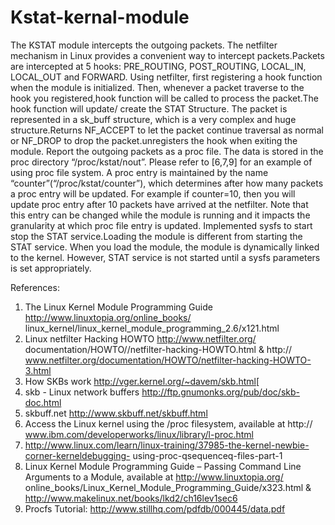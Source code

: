 Kstat-kernal-module
===================
The KSTAT module intercepts the outgoing packets.
The netfilter mechanism in Linux provides a convenient way to
intercept packets.Packets are intercepted at 5 hooks: PRE_ROUTING,
POST_ROUTING, LOCAL_IN, LOCAL_OUT and FORWARD. 
Using netfilter,
first registering a hook function when the module is initialized. Then,
whenever a packet traverse to the hook you registered,hook function will
be called to process the packet.The hook function will update/
create the STAT Structure. The packet is represented in a sk_buff structure,
which is a very complex and huge structure.Returns NF_ACCEPT to let the packet
continue traversal as normal or NF_DROP to drop the packet.unregisters
the hook when exiting the module.
Report the outgoing packets as a proc file. The data is stored in the proc directory “/proc/kstat/nout”. Please refer to [6,7,9] for an
example of using proc file system.
A proc entry is maintained by the name “counter”(“/proc/kstat/counter”), which
determines after how many packets a proc entry will be updated. For example
if counter=10, then you will update proc entry after 10 packets have arrived at
the netfilter. Note that this entry can be
changed while the module is running and it impacts the granularity at which proc
file entry is updated.
Implemented  sysfs to start stop the STAT service.Loading the module is different from starting the STAT
service. When you load the module, the module is dynamically linked to the
kernel. However, STAT service is not started until a sysfs parameters is set
appropriately.

References:
1. The Linux Kernel Module Programming Guide http://www.linuxtopia.org/online_books/
linux_kernel/linux_kernel_module_programming_2.6/x121.html
2. Linux netfilter Hacking HOWTO http://www.netfilter.org/
documentation/HOWTO//netfilter-hacking-HOWTO.html & http://
www.netfilter.org/documentation/HOWTO/netfilter-hacking-HOWTO-3.html
3. How SKBs work http://vger.kernel.org/~davem/skb.html[
4. skb - Linux network buffers http://ftp.gnumonks.org/pub/doc/skb-doc.html
5. skbuff.net http://www.skbuff.net/skbuff.html
6. Access the Linux kernel using the /proc filesystem, available at http://
www.ibm.com/developerworks/linux/library/l-proc.html
7. http://www.linux.com/learn/linux-training/37985-the-kernel-newbie-corner-kerneldebugging-
using-proc-qsequenceq-files-part-1
8. Linux Kernel Module Programming Guide – Passing Command
Line Arguments to a Module, available at http://www.linuxtopia.org/
online_books/Linux_Kernel_Module_Programming_Guide/x323.html
& http://www.makelinux.net/books/lkd2/ch16lev1sec6
9. Procfs Tutorial: http://www.stillhq.com/pdfdb/000445/data.pdf

